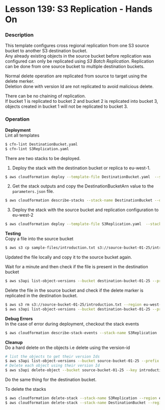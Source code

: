 # Lesson 139: S3 Replication - Hands On

### Description

This template configures cross regional replication from one S3 source bucket to another S3 destination bucket.  
Any already existing objects in the source bucket before replication was configured can
only be replicated using _S3 Batch Replication_.
Replication can be done from one source bucket to multiple destination buckets.

Normal delete operation are replicated from source to target using the delete merker.  
Deletion done with version Id are not replicated to avoid malicious delete.

There can be no chaining of replication.  
If bucket 1 is replicated to bucket 2 and bucket 2 is replicated into bucket 3, objects created in bucket 1
will not be replicated to bucket 3.

### Operation

**Deployment**  
Lint all templates

```bash
$ cfn-lint DestinationBucket.yaml
$ cfn-lint S3Replication.yaml
```

There are two stacks to be deployed.

1. Deploy the stack with the destination bucket or replica to eu-west-1.

```bash
$ aws cloudformation deploy --template-file DestinationBucket.yaml  --stack-name DestinationBucket --region eu-west-1
```

2. Get the stack outputs and copy the DestinationBucketArn value to the `parameters.json` file.

```bash
$ aws cloudformation describe-stacks --stack-name DestinationBucket --query "Stacks[0].Outputs" --region eu-west-1 --no-cli-pager
```

3. Deploy the stack with the source bucket and replication configuration to eu-west-2

```bash
$ aws cloudformation deploy --template-file S3Replication.yaml  --stack-name S3Replication --parameter-overrides file://parameters.json --capabilities CAPABILITY_NAMED_IAM --region eu-west-2
```

**Testing**  
Copy a file into the source bucket

```bash
$ aws s3 cp sample-files/introduction.txt s3://source-bucket-01-25/introduction.txt --region eu-west-2
```

Updated the file locally and copy it to the source bucket again.

Wait for a minute and then check if the file is present in the destination bucket

```bash
$ aws s3api list-object-versions --bucket destination-bucket-01-25 --prefix introduction.txt  --no-cli-pager --region eu-west-1
```

Delete the file in the source bucket and check if the delete marker is replicated in the destination bucket.

```bash
$ aws s3 rm s3://source-bucket-01-25/introduction.txt --region eu-west-2
$ aws s3api list-object-versions --bucket destination-bucket-01-25 --prefix introduction.txt  --no-cli-pager --region eu-west-1
```

**Debug Errors**  
In the case of error during deployment, checkout the stack events

```bash
$ aws cloudformation describe-stack-events --stack-name S3Replication
```

**Cleanup**  
Do a hard delete on the objects i.e delete using the version-id

```bash
# list the objects to get their version Ids
$ aws s3api list-object-versions --bucket source-bucket-01-25 --prefix introduction.txt  --no-cli-pager --region eu-west-2
# Delete each object using their version Id
$ aws s3api delete-object --bucket source-bucket-01-25 --key introduction.txt --version-id 2mKn4OeI87X1wYRq3vM3aOBusCJJNfTD --region eu-west-2
```

Do the same thing for the destination bucket.

To delete the stacks

```bash
$ aws cloudformation delete-stack --stack-name S3Replication --region eu-west-2
$ aws cloudformation delete-stack --stack-name DestinationBucket --region eu-west-1
```
